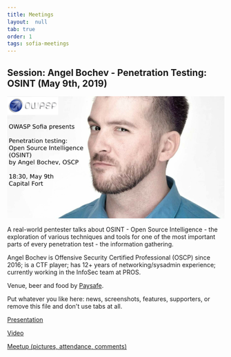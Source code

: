 ```yaml
---
title: Meetings
layout:  null
tab: true
order: 1
tags: sofia-meetings
---
```


## Session: Angel Bochev - Penetration Testing: OSINT (May 9th, 2019)

![Banner](assets/images/800px-Owasp_sofia_meeting1_banner.png)

A real-world pentester talks about OSINT - Open Source Intelligence - the exploration of various techniques and tools for one of the most important parts of every penetration test - the information gathering.

Angel Bochev is Offensive Security Certified Professional (OSCP) since 2016; is a CTF player; has 12+ years of networking/sysadmin experience; currently working in the InfoSec team at PROS.

Venue, beer and food by [Paysafe](https://paysafe.com).

Put whatever you like here: news, screenshots, features, supporters, or remove this file and don't use tabs at all.


[Presentation](https://speakerdeck.com/owaspsofia/owasp-sofia-angel-bochev-penetration-testing-osint-may-9th-2019)

[Video](https://www.youtube.com/watch?v=KIVSeSNGKSA)

[Meetup (pictures, attendance, comments)](https://www.meetup.com/OWASP-Sofia-Chapter/events/261105250/)